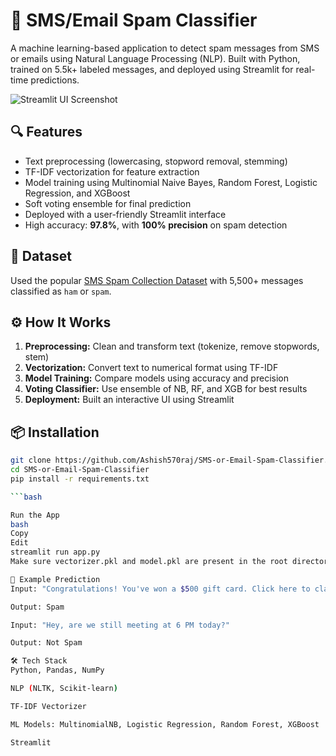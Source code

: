 # 📧 SMS/Email Spam Classifier

A machine learning-based application to detect spam messages from SMS or emails using Natural Language Processing (NLP). Built with Python, trained on 5.5k+ labeled messages, and deployed using Streamlit for real-time predictions.

![Streamlit UI Screenshot](screenshot.png) <!-- Optional: Add your app screenshot here -->

## 🔍 Features
- Text preprocessing (lowercasing, stopword removal, stemming)
- TF-IDF vectorization for feature extraction
- Model training using Multinomial Naive Bayes, Random Forest, Logistic Regression, and XGBoost
- Soft voting ensemble for final prediction
- Deployed with a user-friendly Streamlit interface
- High accuracy: **97.8%**, with **100% precision** on spam detection

<!--
## 🚀 Demo
Click here to run the project locally, or [check the deployed version](#)  Add Streamlit share link if deployed -->

## 📁 Dataset
Used the popular [SMS Spam Collection Dataset](https://www.kaggle.com/datasets/uciml/sms-spam-collection-dataset) with 5,500+ messages classified as `ham` or `spam`.

## ⚙️ How It Works
1. **Preprocessing:** Clean and transform text (tokenize, remove stopwords, stem)
2. **Vectorization:** Convert text to numerical format using TF-IDF
3. **Model Training:** Compare models using accuracy and precision
4. **Voting Classifier:** Use ensemble of NB, RF, and XGB for best results
5. **Deployment:** Built an interactive UI using Streamlit

## 📦 Installation

```bash
git clone https://github.com/Ashish570raj/SMS-or-Email-Spam-Classifier.git
cd SMS-or-Email-Spam-Classifier
pip install -r requirements.txt

```bash

Run the App
bash
Copy
Edit
streamlit run app.py
Make sure vectorizer.pkl and model.pkl are present in the root directory.

📌 Example Prediction
Input: "Congratulations! You've won a $500 gift card. Click here to claim now."

Output: Spam

Input: "Hey, are we still meeting at 6 PM today?"

Output: Not Spam

🛠 Tech Stack
Python, Pandas, NumPy

NLP (NLTK, Scikit-learn)

TF-IDF Vectorizer

ML Models: MultinomialNB, Logistic Regression, Random Forest, XGBoost

Streamlit
